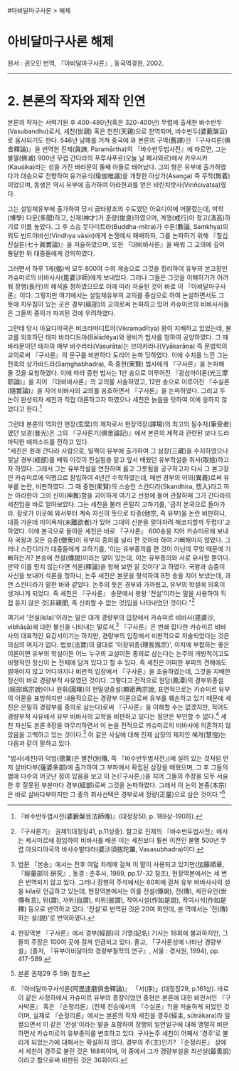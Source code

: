 #아비달마구사론 > 해제
# 아비달마구사론 해제
원서 : 권오민 번역, 『아비달마구사론』, 동국역경원, 2002.

---
# 2. 본론의 작자와 제작 인연

본론의 작자는 서력기원 후 400-480년(혹은 320-400년) 무렵에 출세한 바수반두(Vasubandhu)로서, 세친(世親) 혹은 천친(天親)으로 한역되며, 바수반두(婆藪槃豆)로 음사되기도 한다. 546년 남해를 거쳐 중국에 와 본론의 구역(舊譯)인 『구사석론(俱舍釋論)』을 번역한 진제(眞諦, Paramārtha)의 『바수반두법사전』에 따르면, 그는 불멸(佛滅) 900년 무렵 간다라의 푸루샤푸르(오늘 날 페샤와르)에서 카우시카(Kauśika)라는 성을 가진 바라문의 둘째 아들로 태어났다. 그의 형은 유부에 출가하였다가 대승으로 전향하여 유가유식(瑜伽唯識)을 개창한 아상가(Asaṇga) 즉 무착(無着)이었으며, 동생은 역시 유부에 출가하여 아라한과를 얻은 비린치밧사(Viriñcivatsa)였다.

그는 설일체유부에 출가하여 당시 굽타왕조의 수도였던 아요디야에 머물렀는데, 박학(博學) 다문(多聞)하고, 신재(神才)가 준량(俊良)하였으며, 계행(戒行)이 청고(淸高)하기로 이름 높았다. 그 후 스승 붓다미트라(Buddha-mitra)가 수론(數論, Saṃkhya)의 외도 빈드야바신(Vindhya vāsin)에게 논쟁에서 패배하자, 그를 논파하기 위해 『칠십진실론(七十眞實論)』을 저술하였으며, 또한 『대비바사론』을 배워 그 교의에 깊이 통달한 뒤 대중들에게 강의하였다.

그러면서 하루 1게(偈)씩 모두 600여 수의 게송으로 그것을 정리하여 유부의 본고장인 카슈미르의 비바사사(毘婆沙師)에게 보내었다. 그러나 그들은 그것을 이해하기가 어려워 장행(長行)의 해석을 청하였으므로 이에 따라 저술된 것이 바로 이 『아비달마구사론』이다. 그렇지만 여기에서는 설일체유부의 교의를 중심으로 하여 논설하면서도 그 뜻에 치우침이 있는 곳은 경부(經部)의 교의로써 논파하고 있어 카슈미르의 비바사사들은 그들의 종의가 파괴된 것에 우려하였다.
  
그런데 당시 아요디야국은 비크라마디트야(Vikramadītya) 왕이 지배하고 있었는데, 불교를 외호하던 태자 바라디트야(Bālāditya)와 왕비가 법사를 청하여 공양하였다. 그 때 바라문이던 태자의 매부 바수라타(Vasurāta)는 브야카라나(Vyākarāṇa) 즉 문법학의 교의로써 『구사론』의 문구를 비판하다 도리어 논파 당하였다. 이에 수치를 느낀 그는 천축의 상가바드라(Saṃghabhadra), 즉 중현(衆賢) 법사에게 『구사론』을 논파해 줄 것을 요청하였다. 이에 따라 중현 법사는 1만 송으로 이루어진 『광삼마야론(光三摩耶論)』을 지어 『대비바사론』의 교의를 서술하였고, 12만 송으로 이루어진 『수실론(隨實論)』을 지어 비바사의 교의를 옹호하면서 『구사론』을 논파하였다. 그리고 두 논이 완성되자 세친과 직접 대론하고자 하였으나 세친은 늙음을 탓하여 이에 응하지 않았다고 한다.[^2]

[^2]: 『바수반두법사전(婆藪槃豆法師傳)』(대정장50, p. 189상-190하).

그런데 본론의 역자인 현장(玄奘)의 제자로서 현장역장(譯場)의 최고의 필수자(筆受者)였던 보광(普光)은 그의 『구사론기(俱舍論記)』에서 본론의 제작과 관련된 보다 드라마틱한 에피소드를 전하고 있다. 
    
"세친은 원래 간다라 사람으로, 일찍이 유부에 출가하여 그 삼장(三藏)을 수지하였으나 뒷날 경부(經部)를 배워 이것이 진실됨을 알고 앞서 배웠던 유부학설을 취사(取捨)하고자 하였다. 그래서 그는 유부학설을 연찬하여 옳고 그릇됨을 궁구하고자 다시 그 본고장인 카슈미르에 익명으로 잠입하여 4년간 수학하였는데, 매번 경부의 이의(異義)로써 유부를 논란, 비판하였다. 그 때 중현(衆賢)의 스승인 스칸디라(Skandhira, 悟入)라고 하는 아라한이 그의 신이(神異)함을 괴이하게 여기고 선정에 들어 관찰하매 그가 간다라의 세친임을 바로 알아보았다. 그는 세친을 불러 은밀히 고하기를, '급히 본국으로 돌아가라. 장로가 이곳에 와서부터 계속 자신의 뜻으로 타종(他宗, 즉 유부)을 논란 비판하니, 대중 가운데 미이욕자(未離欲者)가 있어 그대의 신분을 알아차려 해코지할까 두렵다'고 하였다.
이에 본국으로 돌아온 세친은 바로 『구사론』 600송을 지어 카슈미르에 보내자 국왕과 모든 승중(僧衆)이 유부의 종의를 널리 편 것이라 하여 기뻐해마지 않았다. 그러나 스칸디라가 대중들에게 고하기를, '이는 유부종의를 편 것이 아닌데 무엇 때문에 기뻐하는가? 본송에 전설(傳說)이라는 말이 있는데, 이는 유부종의와 서로 유사할 뿐이다. 만약 이를 믿지 않는다면 석론(釋論)을 청해 보면 알 것이다'고 하였다. 국왕과 승중이 사신을 보내어 석론을 청하니, 논주 세친은 본문을 평석하여 8천 송을 지어 보냈는데, 과연 스칸디라가 말한 바와 같았다. 논주의 뜻은 경부와 가까웠고, 유부의 학설에 의혹이 생겨나게 되었다. 즉 세친은 『구사론』 송문에서 왕왕 '전설'이라는 말을 사용하여 직접 듣지 않은 것[非親聞, 즉 신뢰할 수 없는 것]임을 나타내었던 것이다."[^3]

[^3]: 『구사론기』 권제1(대정장41, p.11상중). 참고로 진제의 『바수반두법사전』에서는 케시미르에 잠입하여 비바사를 배운 이는 세친보다 훨씬 이전인 불멸 500년 무렵 아요디야국의 바사수발타라(婆沙須拔陀羅, Vasasubhadra)이다.

여기서 '전설(kila)'이라는 말은 대개 경량부의 입장에서 카슈미르 비바사(毘婆沙, vibhāṣā)에 대한 불신을 나타내는 말로서,[^4] 『구사론』은 번쇄 잡다한 카슈미르 비바사의 대표적인 요강서이기는 하지만, 경량부의 입장에서 비판적으로 저술되었다는 것은 의심의 여지가 없다. 법보(法寶)의 말대로 '이장위종(理長爲宗)', 이치에 부합하는 좋은 이론이면 유부의 학설이든 어느 누구의 교설이든 종의로 삼는다는 논주의 개방적이고도 비평적인 정신이 논 전체에 담겨 있다고 할 수 있다. 즉 세친은 어떠한 부파의 견해에도 얽매이지 않고 어디까지나 비판적 입장에서 『구사론』을 조술하였는데, 그것을 지배한 정신이 바로 경량부적 사유였던 것이다. 그렇다고 전적으로 원담(鳳潭)의 경부위종설(經部爲宗說)이나 원휘(圓暉)의 현밀양종설(顯密两宗說, 표면적으로는 카슈미르 유부의 이론을 표방하지만 내용적으로는 경량부 이론으로써 유부를 훼손하고 있기 때문에 세친은 은밀히 경량부를 종의로 삼는다)로써 『구사론』을 이해할 수는 없겠지만, 적어도 경량부적 사유에서 유부 비바사의 교학을 비판하고 있다는 점만은 부인할 수 없다.[^5] 세친 자신도 본론 8장을 마무리하면서 이 논을 전적으로 카슈미르의 비바사에 의존하지 않았음을 고백하고 있는 것이다.[^6] 이 같은 사실에 대해 진제 삼장의 제자인 혜개(慧愷)는 다음과 같이 말하고 있다.  

[^4]: 범문 『본송』에서는 전후 여덟 차례에 걸쳐 이 말이 사용되고 있지만(加藤順章, 『經量部의 硏究』, 동경 : 춘추사, 1989, pp.17-32 참조), 현장역본에서는 세 번은 번역되지 않고 있다. 그러나 장행의 주석에서는 60회에 걸쳐 유부 비바사사의 설을 kila로 언급하고 있는데, 현장역본에서는 이를 전설(傳說), 전(傳), 세전유언(世傳有言), 위(謂), 자위(自謂), 피위(彼謂), 작여시설(作如是說), 작여시석(作如是釋) 등으로 번역하고 있다. '전설'로 번역된 것은 20여 회인데, 본 역에서는 '전(傳)하는 설(說)'로 번역하였다.

[^5]: 현장역본 『구사론』에서 경부(經部)의 기명(記名) 기사는 18회에 불과하지만, 그들의 주장은 100여 곳에 걸쳐 언급되고 있다. 졸고, 「구사론상에 나타난 경량부 설」(졸저, 『유부아비달마와 경량부철학의 연구』, 서울 : 경서원, 1994), pp. 417-589.

[^6]: 본론 권제29 주 59) 참조

"법사(세친)의 덕업(德業)은 별전(別傳, 즉 『바수반두법사전』)에 실려 있는 것처럼 먼저 살바다부(薩婆多部)에 출가하여 그 부파에서 확립된 삼장을 배웠으며, 그 후 그들의 법에 다수의 어긋난 점이 있음을 보고 이 논(『구사론』)을 지어 그들의 주장을 모두 서술한 후 잘못된 부분마다 경부(經部)로써 그것을 논파하였다. 그래서 이 논의 본종(本宗)은 바로 살바다부이지만 그 중의 취사선택은 경부로써 정량(正量)으로 삼은 것이다.”[^7]

[^7]: 『아비달마구사석론(阿毘達磨俱舍釋論)』 「서(序)」(대정장29, p.161상). 바로 이 같은 사정하에서 카슈미르 유부의 종장이었던 중현은 본론에 대한 비판서인 『구사박론』 혹은 『순정리론』(진제 전승에서의 『수실론』?)을 저술하게 되었던 것이며, 실제로 『순정리론』에서는 본론의 작자 세친을 경주(經主, sūtrākara)라 일컬으면서 이 같은 '전설'이라는 말을 포함하여 장행의 일언일구에 대해 맹렬히 비판하면서 카슈미르의 유부종의를 변호하고 있다. 구사논주 세친이 어째서 '경주'로 불리게 되었는가에 대해서는 확실하지 않다. 경부의 주(主)인가? 『순정리론』 상에서 세친이 경주로 불린 것은 168회이며, 이 중에서 그가 경량부설을 최선설(最善說)이라고 함으로써 비판된 것은 36회이다.
